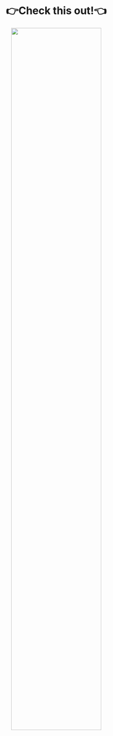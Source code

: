 <div align="center">
  <h1>👉Check this out!👈</h1>
  <a target="_blank" href="https://ng-lee.github.io/" style="cursor:pointer"><img target="_blank" src="https://img.shields.io/badge/GitBlog-181717?style=flat&logo=GitHub&logoColor=ffffff" style="width:70%;"/></a>
</div>
